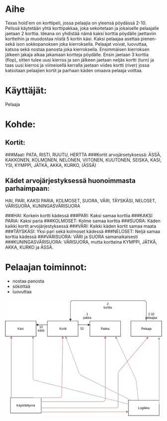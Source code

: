 # Aihe
Texas hold'em on korttipeli, jossa pelaajia on yleensä pöydässä 2-10. Pelissä käytetään yhtä korttipakkaa, joka sekoitetaan ja jokaiselle pelaajalle jaetaan 2 korttia. Ideana on yhdistää nämä kaksi korttia pöydälle jaettaviin kortteihin ja muodostaa niistä 5 kortin käsi.  Kaksi pelaajaa asettaa pienen- sekä ison sokkopanoksen joka kierroksella. Pelaajat voivat, luovuttaa, katsoa sekä nostaa panosta joka kierroksella. Ensimmäisen kierroksen jälkeen jakaja alkaa jakamaan kortteja pöydälle. Ensin jaetaan 3 korttia (flop), sitten tulee uusi kierros ja sen jälkeen jaetaan neljäs kortti (turn) ja taas uusi kierros ja viimeisellä kerralla jaetaan viides kortti (river) jossa katsotaan pelaajien kortit ja parhaan käden omaava pelaaja voittaa.
# Käyttäjät:
Pelaaja
# Kohde:
## Kortit:
###Maat: PATA, RISTI, RUUTU, HERTTA
###Kortit arvojärsetyksessä: ÄSSÄ, KAKKONEN, KOLMONEN, NELONEN, VIITONEN, KUUTONEN, SEISKA, KASI, YSI, KYMPPI, JÄTKÄ, AKKA, KURKO, (ÄSSÄ)
## Kädet arvojärjestyksessä huonoimmasta parhaimpaan:
HAI, PARI, KAKSI PARIA, KOLMOSET, SUORA, VÄRI, TÄYSKÄSI, NELOSET, VÄRISUORA, KUNINGASVÄRISUORA

###HAI: Korkein kortti kädessä
###PARI: Kaksi samaa korttia
###KAKSI PARIA: Kaksi paria
###KOLMOSET: Kolme samaa korttia
###SUORA: Käden kaikki kortit arvojärjestyksessä
###VÄRI: Kaikki käden kortit samaa maata
###TÄYSKÄSI: Yksi pari sekä kolmoset kädessä
###NELOSET: Neljä samaa korttia kädessä
###VÄRISUORA: VÄRI ja SUORA samanaikaisesti
###KUNINGASVÄRISUORA: VÄRISUORA, mutta kortteina KYMPPI, JÄTKÄ, AKKA, KURKO ja ÄSSÄ.

# Pelaajan toiminnot:
* nostaa panosta
* sököttää
* luovuttaa

![Luokkakaavio](/dokumentaatio/TexasHoldEmLuokkakaavio.jpg)
